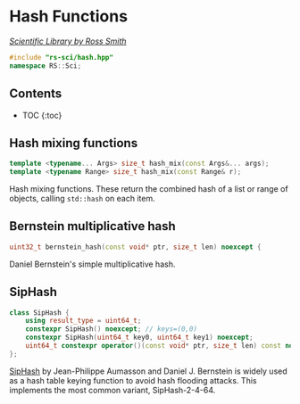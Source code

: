 # Hash Functions

_[Scientific Library by Ross Smith](index.html)_

```c++
#include "rs-sci/hash.hpp"
namespace RS::Sci;
```

## Contents

* TOC
{:toc}

## Hash mixing functions

```c++
template <typename... Args> size_t hash_mix(const Args&... args);
template <typename Range> size_t hash_mix(const Range& r);
```

Hash mixing functions. These return the combined hash of a list or range of
objects, calling `std::hash` on each item.

## Bernstein multiplicative hash

```c++
uint32_t bernstein_hash(const void* ptr, size_t len) noexcept {
```

Daniel Bernstein's simple multiplicative hash.

## SipHash

```c++
class SipHash {
    using result_type = uint64_t;
    constexpr SipHash() noexcept; // keys=(0,0)
    constexpr SipHash(uint64_t key0, uint64_t key1) noexcept;
    uint64_t constexpr operator()(const void* ptr, size_t len) const noexcept;
};
```

[SipHash](https://github.com/veorq/SipHash) by Jean-Philippe Aumasson and
Daniel J. Bernstein is widely used as a hash table keying function to avoid
hash flooding attacks. This implements the most common variant,
SipHash-2-4-64.
